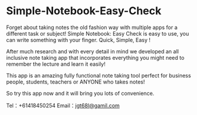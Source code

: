 # Simple-Notebook-Easy-Check


Forget about taking notes the old fashion way with multiple apps for a different task or subject! Simple Notebook: Easy Check is easy to use, you can write something with your finger. Quick, Simple, Easy !

After much research and with every detail in mind we developed an all inclusive note taking app that incorporates everything you might need to remember the lecture and learn it easily!

This app is an amazing fully functional note taking tool perfect for business people, students, teachers or ANYONE who takes notes!


So try this app now and it will bring you lots of convenience.

Tel：+61418450254
Email：jgt68l@gamil.com
